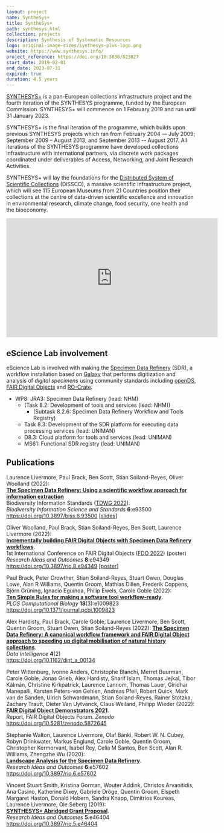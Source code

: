 ```yaml
---
layout: project
name: SyntheSys+
title: SyntheSys+
path: synthesys.html
collection: projects
description: Synthesis of Systematic Resources
logo: original-image-sizes/synthesys-plus-logo.png
website: https://www.synthesys.info/
project_reference: https://doi.org/10.3030/823827
start_date: 2019-02-01
end_date: 2023-07-31
expired: true
duration: 4.5 years
---
```


[SYNTHESYS+](https://www.synthesys.info/) is a pan-European collections infrastructure project and the
fourth iteration of the SYNTHESYS programme, funded by the European
Commission. SYNTHESYS+ will commence on 1 February 2019 and run until 31 January 2023. 

SYNTHESYS+ is the final iteration of the programme, which builds upon
previous SYNTHESYS projects which ran from February 2004 -– July 2009;
September 2009 – August 2013; and September 2013 -- August 2017. All iterations
of the SYNTHESYS programme have developed collections infrastructure with
international partners, via discrete work packages coordinated under
deliverables of Access, Networking, and Joint Research Activities. 

SYNTHESYS+ will lay the foundations for the [Distributed System of Scientific
Collections](https://dissco.eu/) (DiSSCO), a massive scientific infrastructure project, which will
see 115 European Museums from 21 Countries position their collections  at the
centre of data-driven scientific excellence and innovation in environmental
research, climate change, food security, one health and the bioeconomy.

<iframe width="560" height="315" src="https://www.youtube-nocookie.com/embed/W9ZeTJCafWs" title="YouTube: DISSCO e-Services" frameborder="0" allow="accelerometer; autoplay; clipboard-write; encrypted-media; gyroscope; picture-in-picture" allowfullscreen></iframe>

## eScience Lab involvement

eScience Lab is involved with making the [Specimen Data Refinery](https://github.com/DiSSCo/SDR) (SDR), a workflow installation based on [Galaxy](https://galaxyproject.org/) that performs digitization and analysis of _digital specimens_ using community standards including [openDS](https://github.com/DiSSCo/openDS/), [FAIR Digital Objects](https://fairdo.org/) and [RO-Crate](/products/researchobject/).

* WP8: JRA3: Specimen Data Refinery (lead: NHM)
  - (Task 8.2: Development of tools and services (lead: NHM))
    - (Subtask 8.2.6: Specimen Data Refinery Workflow and Tools Registry)
  - Task 8.3: Development of the SDR platform for executing data processing services (lead: UNIMAN)
  - D8.3: Cloud platform for tools and services (lead: UNIMAN)
  - MS61: Functional SDR registry (lead: UNIMAN)

## Publications

Laurence Livermore, Paul Brack, Ben Scott, Stian Soiland-Reyes, Oliver Woolland (2022):  
[**The Specimen Data Refinery: Using a scientific workflow approach for information extraction**](https://doi.org/10.3897/biss.6.93500)  
Biodiversity Information Standards ([TDWG 2022](https://www.tdwg.org/conferences/2022/)).  
_Biodiversity Information Science and Standards_ **6**:e93500  
<https://doi.org/10.3897/biss.6.93500>
[[slides](https://doi.org/10.6084/m9.figshare.21312345.v1)]

Oliver Woolland, Paul Brack, Stian Soiland-Reyes, Ben Scott, Laurence Livermore (2022):  
[**Incrementally building FAIR Digital Objects with Specimen Data Refinery workflows**](https://doi.org/10.3897/rio.8.e94349).  
1st International Conference on FAIR Digital Objects ([FDO 2022](https://www.fdo2022.org/)) (poster)  
_Research Ideas and Outcomes_ **8**:e94349  
<https://doi.org/10.3897/rio.8.e94349>
[[poster](https://doi.org/10.5281/zenodo.7233688)]

Paul Brack, Peter Crowther, Stian Soiland-Reyes, Stuart Owen, Douglas Lowe, Alan R Williams, Quentin Groom, Mathias Dillen, Frederik Coppens, Björn Grüning, Ignacio Eguinoa, Philip Ewels, Carole Goble (2022):  
[**Ten Simple Rules for making a software tool workflow-ready**](https://doi.org/10.1371/journal.pcbi.1009823).  
_PLOS Computational Biology_ **18**(3):e1009823  
<https://doi.org/10.1371/journal.pcbi.1009823>

Alex Hardisty, Paul Brack, Carole Goble, Laurence Livermore, Ben Scott, Quentin Groom, Stuart Owen, Stian Soiland-Reyes (2022): 
[**The Specimen Data Refinery: A canonical workflow framework and FAIR Digital Object approach to speeding up digital mobilisation of natural history collections**](https://doi.org/10.1162/dint_a_00134).  
_Data Intelligence_ **4**(2)  
<https://doi.org/10.1162/dint_a_00134>

Peter Wittenburg, Ivonne Anders, Christophe Blanchi, Merret Buurman, Carole Goble, Jonas Grieb, Alex Hardisty, Sharif Islam, Thomas Jejkal, Tibor Kálmán, Christine Kirkpatrick, Laurence Lannom, Thomas Lauer, Giridhar Manepalli, Karsten Peters-von Gehlen, Andreas Pfeil, Robert Quick, Mark van de Sanden, Ulrich Schwardmann, Stian Soiland-Reyes, Rainer Stotzka, Zachary Trautt, Dieter Van Uytvanck, Claus Weiland, Philipp Wieder (2022):  
[**FAIR Digital Object Demonstrators 2021**](https://doi.org/10.5281/zenodo.5872645).   
Report, FAIR Digital Objects Forum. _Zenodo_  
<https://doi.org/10.5281/zenodo.5872645>

Stephanie Walton, Laurence Livermore, Olaf Bánki, Robert W. N. Cubey, Robyn Drinkwater, Markus Englund, Carole Goble, Quentin Groom, Christopher Kermorvant, Isabel Rey, Celia M Santos, Ben Scott, Alan R. Williams, Zhengzhe Wu (2020):  
[**Landscape Analysis for the Specimen Data Refinery**](https://doi.org/10.3897/rio.6.e57602).  
_Research Ideas and Outcomes_ **6**:e57602  
<https://doi.org/10.3897/rio.6.e57602>

Vincent Stuart Smith, Kristina Gorman, Wouter Addink, Christos Arvanitidis, Ana Casino, Katherine Dixey, Gabriele Dröge, Quentin Groom, Elspeth Margaret Haston, Donald Hobern, Sandra Knapp, Dimitrios Koureas, Laurence Livermore, Ole Seberg (2019):  
[**SYNTHESYS+ Abridged Grant Proposal**](https://doi.org/10.3897/rio.5.e46404).  
_Research Ideas and Outcomes_ **5**:e46404  
<https://doi.org/10.3897/rio.5.e46404>
